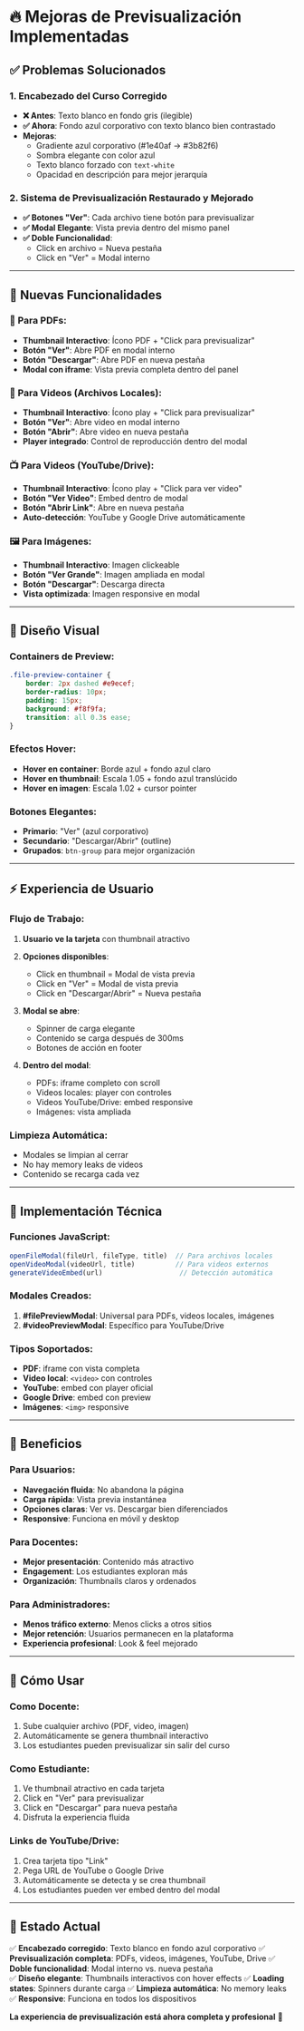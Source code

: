 # 🔥 Mejoras de Previsualización Implementadas

## ✅ Problemas Solucionados

### 1. **Encabezado del Curso Corregido**
- **❌ Antes**: Texto blanco en fondo gris (ilegible)
- **✅ Ahora**: Fondo azul corporativo con texto blanco bien contrastado
- **Mejoras**: 
  - Gradiente azul corporativo (#1e40af → #3b82f6)
  - Sombra elegante con color azul
  - Texto blanco forzado con `text-white`
  - Opacidad en descripción para mejor jerarquía

### 2. **Sistema de Previsualización Restaurado y Mejorado**
- **✅ Botones "Ver"**: Cada archivo tiene botón para previsualizar
- **✅ Modal Elegante**: Vista previa dentro del mismo panel
- **✅ Doble Funcionalidad**: 
  - Click en archivo = Nueva pestaña
  - Click en "Ver" = Modal interno

---

## 🎯 Nuevas Funcionalidades

### **📄 Para PDFs:**
- **Thumbnail Interactivo**: Ícono PDF + "Click para previsualizar"
- **Botón "Ver"**: Abre PDF en modal interno
- **Botón "Descargar"**: Abre PDF en nueva pestaña
- **Modal con iframe**: Vista previa completa dentro del panel

### **🎥 Para Videos (Archivos Locales):**
- **Thumbnail Interactivo**: Ícono play + "Click para previsualizar"
- **Botón "Ver"**: Abre video en modal interno
- **Botón "Abrir"**: Abre video en nueva pestaña
- **Player integrado**: Control de reproducción dentro del modal

### **📺 Para Videos (YouTube/Drive):**
- **Thumbnail Interactivo**: Ícono play + "Click para ver video"
- **Botón "Ver Video"**: Embed dentro de modal
- **Botón "Abrir Link"**: Abre en nueva pestaña
- **Auto-detección**: YouTube y Google Drive automáticamente

### **🖼️ Para Imágenes:**
- **Thumbnail Interactivo**: Imagen clickeable
- **Botón "Ver Grande"**: Imagen ampliada en modal
- **Botón "Descargar"**: Descarga directa
- **Vista optimizada**: Imagen responsive en modal

---

## 🎨 Diseño Visual

### **Containers de Preview:**
```css
.file-preview-container {
    border: 2px dashed #e9ecef;
    border-radius: 10px;
    padding: 15px;
    background: #f8f9fa;
    transition: all 0.3s ease;
}
```

### **Efectos Hover:**
- **Hover en container**: Borde azul + fondo azul claro
- **Hover en thumbnail**: Escala 1.05 + fondo azul translúcido
- **Hover en imagen**: Escala 1.02 + cursor pointer

### **Botones Elegantes:**
- **Primario**: "Ver" (azul corporativo)
- **Secundario**: "Descargar/Abrir" (outline)
- **Grupados**: `btn-group` para mejor organización

---

## ⚡ Experiencia de Usuario

### **Flujo de Trabajo:**

1. **Usuario ve la tarjeta** con thumbnail atractivo
2. **Opciones disponibles**:
   - Click en thumbnail = Modal de vista previa
   - Click en "Ver" = Modal de vista previa
   - Click en "Descargar/Abrir" = Nueva pestaña

3. **Modal se abre**:
   - Spinner de carga elegante
   - Contenido se carga después de 300ms
   - Botones de acción en footer

4. **Dentro del modal**:
   - PDFs: iframe completo con scroll
   - Videos locales: player con controles
   - Videos YouTube/Drive: embed responsive
   - Imágenes: vista ampliada

### **Limpieza Automática:**
- Modales se limpian al cerrar
- No hay memory leaks de videos
- Contenido se recarga cada vez

---

## 🔧 Implementación Técnica

### **Funciones JavaScript:**
```javascript
openFileModal(fileUrl, fileType, title)  // Para archivos locales
openVideoModal(videoUrl, title)          // Para videos externos
generateVideoEmbed(url)                   // Detección automática
```

### **Modales Creados:**
1. **#filePreviewModal**: Universal para PDFs, videos locales, imágenes
2. **#videoPreviewModal**: Específico para YouTube/Drive

### **Tipos Soportados:**
- **PDF**: iframe con vista completa
- **Video local**: `<video>` con controles
- **YouTube**: embed con player oficial
- **Google Drive**: embed con preview
- **Imágenes**: `<img>` responsive

---

## 🎯 Beneficios

### **Para Usuarios:**
- **Navegación fluida**: No abandona la página
- **Carga rápida**: Vista previa instantánea
- **Opciones claras**: Ver vs. Descargar bien diferenciados
- **Responsive**: Funciona en móvil y desktop

### **Para Docentes:**
- **Mejor presentación**: Contenido más atractivo
- **Engagement**: Los estudiantes exploran más
- **Organización**: Thumbnails claros y ordenados

### **Para Administradores:**
- **Menos tráfico externo**: Menos clicks a otros sitios
- **Mejor retención**: Usuarios permanecen en la plataforma
- **Experiencia profesional**: Look & feel mejorado

---

## 🚀 Cómo Usar

### **Como Docente:**
1. Sube cualquier archivo (PDF, video, imagen)
2. Automáticamente se genera thumbnail interactivo
3. Los estudiantes pueden previsualizar sin salir del curso

### **Como Estudiante:**
1. Ve thumbnail atractivo en cada tarjeta
2. Click en "Ver" para previsualizar
3. Click en "Descargar" para nueva pestaña
4. Disfruta la experiencia fluida

### **Links de YouTube/Drive:**
1. Crea tarjeta tipo "Link"
2. Pega URL de YouTube o Google Drive
3. Automáticamente se detecta y se crea thumbnail
4. Los estudiantes pueden ver embed dentro del modal

---

## 📱 Estado Actual

✅ **Encabezado corregido**: Texto blanco en fondo azul corporativo
✅ **Previsualización completa**: PDFs, videos, imágenes, YouTube, Drive
✅ **Doble funcionalidad**: Modal interno vs. nueva pestaña  
✅ **Diseño elegante**: Thumbnails interactivos con hover effects
✅ **Loading states**: Spinners durante carga
✅ **Limpieza automática**: No memory leaks
✅ **Responsive**: Funciona en todos los dispositivos

**La experiencia de previsualización está ahora completa y profesional** 🎉